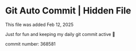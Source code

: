 # Git Auto Commit | Hidden File

This file was added Feb 12, 2025

Just for fun and keeping my daily git commit active 🤪

commit number: 368581
